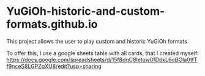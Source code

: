 # YuGiOh-historic-and-custom-formats.github.io
This project allows the user to play custom and historic YuGiOh formats

To offer this, I use a google sheets table with all cards, that I created myself:
https://docs.google.com/spreadsheets/d/15f8dqC8letuw0fDdkL6oBOla0tfTf9nceS8LGPZqXU8/edit?usp=sharing
